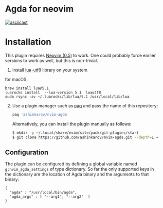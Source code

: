 # Agda for neovim

[![asciicast](https://asciinema.org/a/TvNvhve83WWqJsK2TiN9aAeyp.svg)](https://asciinema.org/a/TvNvhve83WWqJsK2TiN9aAeyp)

# Installation

This plugin requires [Neovim (0.5)](https://github.com/neovim/neovim/releases/tag/nightly)
to work.  One could probably force earlier versions to work as well, but
this is non-trivial.

1. Install [lua-utf8](https://github.com/starwing/luautf8) library on your system.

for macOS, 

```
brew install lua@5.1 
luarocks install  --lua-version 5.1  luautf8
sudo rsync -av ~/.luarocks/lib/lua/5.1 /usr/local/lib/lua
```

2. Use a plugin manager such as [paq](https://github.com/savq/paq-nvim)
   and pass the name of this repository:
   ```lua
   paq 'ashinkarov/nvim-agda'
   ```
   Alternatively, you can install the plugin manually as follows:
   ```sh
   $ mkdir -p ~/.local/share/nvim/site/pack/git-plugins/start
   $ git clone https://github.com/ashinkarov/nvim-agda.git --depth=1 ~/.local/share/nvim/site/pack/git-plugins/start/nvim-agda
   ```

## Configuration

The plugin can be configured by defining a global variable named
`g:nvim_agda_settings` of type dictionary.  So far the only supported keys in the
dictionary are the location of Agda binary and the arguments to that binary:
```
{
  "agda" : "/usr/local/bin/agda",
  "agda_args" : [ "--arg1", "--arg2"  ]
}
```
All the fields of the dictionary may be omitted, as well as the
definition of `g:nvim_agda_settings`.  In this case hard-coded
defaults would be used.

# Details

[NeoVim](https://neovim.io/) comes with built-in [Lua](https://www.lua.org/) support
which dramatically simplifies development of complex plugins.  This plugin is written
almost entirely in Lua, which handles asynchronous interaction and editor state
manipulation.

## Design principles
  * Use asynchronous communication so that we can use the editor when Agda is working.
  * Avoid goal commands when the file has not been typechecked.
  * Use popup windows to show location-specific information.
  * Don't treat Agda as a black box; change the way it interacts in case it makses sense.
  * Try to be efficient.

## Status

Minimal functionality including communication with Agda process, basic utf8
input, and basic commands are implemented.  Goal specific information such as
context, goal type, etc. is shown in a popup window appearing at the goal location.
The goal content is edited in a separate window, so that it does not alter the
state of the file.  Goal actions on a modified file reload the file and synchronise
the goal list. Both `?` and `{! !}` goals are supported, however the latter
is discouraged, as every edit would modify the file and trigger file reload.

### Implemented commands and shortcuts.
Mostly we implement the same commands as agda-mode in emacs.  Several new
commands have to do with management of the popups and goal editing.

| `<LocalLeader>` Key      |  Agda mode Command       |
|:--------:| -------------- |
| l | Load file |
| , | Show type and context |
| d | Infer type |
| r | Refine the goal |
| c | Case split on a variable(s) |
| n | Compute the goal content or toplevel expression |
| a | Automatically solve a goal (or all goals in the file) |
| s | Automatically solve constraints in a goal (or in all goals in the file) |
| h | Helper function for the goal |
| o | Show the content of the module |
| w | Explain why the name (under cursor) is in scope |
| ? | Show Goals |
| f | Go to the next goal |
| b | Go to the previous goal |


| `<LocalLeader>` Key      |  Agda mode Command       |
|:--------:| -------------- |
| q | Close the message box |
| e | Edit the goal content |

Within the goal-edit window, `q` is mapped to close the window.
The regular `:q` command would work as well.


### Todo
  * Implement remaining commands from the original `agda-mode`
  * Goal actions on a modified buffer reload the file and postpone the
    action via continuation.  Ensure that this is "thread safe" (does not
    have race conditions).
  * Asynchronous communication quirks:
    - Highlighting information uses offsets (number of characters from the
      beginning of file), whereas nvim interface expects line and byte-offset
      in that line to set the hilighting.  This is important as this conversion
      is expensive and it
      pulls `lua-utf8` as a dependency.
    - Errors are printed on `stdout` (not `stderr`)
  * If highlighting information arrives, and the file is modified --- should we
    attempt to colorise all but modified pieces?  This is a typical case whe
    happening big files.  Agda is very slow, and it is tempting to edit a few
    things before the colors arrive.
  * Utf-8 input is happening via defining insert mode shortcuts, so there
    is no visual response when one is typing things like `\alpha`.  Should
    we implement a [which-key](https://github.com/liuchengxu/vim-which-key)
    for the insert mode?

### Done
  * Support working with multiple files.  Currently we assume a single
    file per vim instance.  See issue [#1](https://github.com/ashinkarov/nvim-agda/issues/1) for more details.


# Credit
  * https://github.com/coot/vim-agda-integration
  * https://github.com/derekelkins/agda-vim
